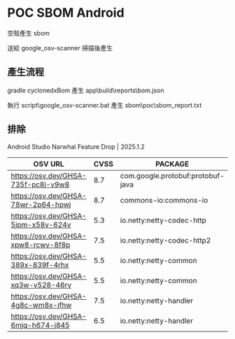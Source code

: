 # POC SBOM Android

空殼產生 sbom

送給 google_osv-scanner 掃描後產生



## 產生流程

gradle cyclonedxBom 產生 app\build\reports\bom.json

執行 script\google_osv-scanner.bat 產生 sbom\poc\sbom_report.txt



## 排除

Android Studio Narwhal Feature Drop | 2025.1.2

| OSV URL                             | CVSS | PACKAGE                           | VERSION      |
| ----------------------------------- | ---- | --------------------------------- | ------------ |
| https://osv.dev/GHSA-735f-pc8j-v9w8 | 8.7  | com.google.protobuf:protobuf-java | 3.22.3       |
| https://osv.dev/GHSA-78wr-2p64-hpwj | 8.7  | commons-io:commons-io             | 2.13.0       |
| https://osv.dev/GHSA-5jpm-x58v-624v | 5.3  | io.netty:netty-codec-http         | 4.1.93.Final |
| https://osv.dev/GHSA-xpw8-rcwv-8f8p | 7.5  | io.netty:netty-codec-http2        | 4.1.93.Final |
| https://osv.dev/GHSA-389x-839f-4rhx | 5.5  | io.netty:netty-common             | 4.1.93.Final |
| https://osv.dev/GHSA-xq3w-v528-46rv | 5.5  | io.netty:netty-common             | 4.1.93.Final |
| https://osv.dev/GHSA-4g8c-wm8x-jfhw | 7.5  | io.netty:netty-handler            | 4.1.93.Final |
| https://osv.dev/GHSA-6mjq-h674-j845 | 6.5  | io.netty:netty-handler            | 4.1.93.Final |

